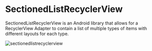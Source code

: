 SectionedListRecyclerView
=========================

SectionedListRecyclerView is an Android library that allows for a RecyclerView Adapter to contain a list of multiple types of items with different layouts for each type.

![sectionedlistrecyclerview](https://cloud.githubusercontent.com/assets/4675165/5624308/ba436fdc-9530-11e4-9ac0-43e5c5abb259.png)
